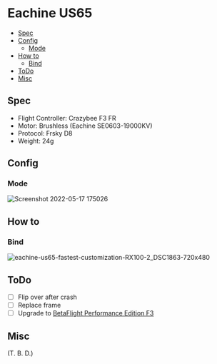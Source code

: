 # Eachine US65

- [Spec](#spec)
- [Config](#config)
  - [Mode](#mode)
- [How to](#how-to)
  - [Bind](#bind)
- [ToDo](#todo)
- [Misc](#misc)

## Spec

- Flight Controller: Crazybee F3 FR
- Motor: Brushless (Eachine SE0603-19000KV)
- Protocol: Frsky D8
- Weight: 24g

## Config

### Mode

![Screenshot 2022-05-17 175026](https://user-images.githubusercontent.com/32637762/168771138-33aa0e0e-6478-476a-8158-b9ac7e52cda3.png)

## How to

### Bind

![eachine-us65-fastest-customization-RX100-2_DSC1863-720x480](https://user-images.githubusercontent.com/32637762/168751425-c5d35b5e-9093-4352-96a4-702757efad85.jpg)

## ToDo

- [ ] Flip over after crash
- [ ] Replace frame
- [ ] Upgrade to [BetaFlight Performance Edition F3](https://github.com/joelucid/betaflight/releases)

## Misc

(T. B. D.)
